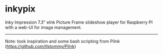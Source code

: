 # inkypix
Inky Impression 7.3" eInk Picture Frame slideshow player for Raspberry PI with a web-UI for image management.



---
Note: took inspiration and some bash scripting from PiInk (https://github.com/tlstommy/PiInk)
